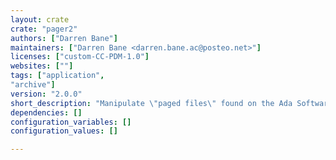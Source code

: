 ```yaml
---
layout: crate
crate: "pager2"
authors: ["Darren Bane"]
maintainers: ["Darren Bane <darren.bane.ac@posteo.net>"]
licenses: ["custom-CC-PDM-1.0"]
websites: [""]
tags: ["application",
"archive"]
version: "2.0.0"
short_description: "Manipulate \"paged files\" found on the Ada Software Repository"
dependencies: []
configuration_variables: []
configuration_values: []

---
```




